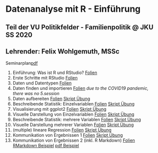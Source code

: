 # Datenanalyse mit R - Einführung
## Teil der VU Politikfelder - Familienpolitik @ JKU SS 2020
## Lehrender: Felix Wohlgemuth, MSSc

Seminarplan[pdf](./20_SS_Seminarplan_Politikfelder_Familienpolitik.pdf)

1. Einführung: Was ist R und RStudio?
[Folien](./1_RStats_Folien/1_Rstat_Folien.pdf)  
2. Erste Schritte mit RStudio
[Folien](./2_RStats_Folien/2_R_erste_Schritte.html)
3. Daten und Datentypen
[Folien](./3_RStats_Folien/3_R_Daten_Datentypen.html)
4. Daten finden und importieren
[Folien](./4_RStats_Folien/4_R_Daten_finden_importieren.html)
*due to the COVID19 pandemic, there was no 5.session*
6. Daten aufbereiten
[Folien](./6_RStats_Folien/6_R_Daten_aufbereiten.html)
[Skript Übung](./6_RStats_Folien/6_R_Daten_aufbereiten_Uebung_Skript.html)
7. Beschreibende Statistik: Einzelvariablen
[Folien](./6_RStats_Folien/6_R_Daten_aufbereiten_Uebung_Skript.html)
[Skript Übung](./7_RStats_Folien/7_R_Deskr_Stat_Einzelvar.html)
8. Visualisierung mit ggplot2
[Folien](./8_RStats_Folien/8_R_Visualisierung_ggplot2_Uebung.html)
[Skript Übung](./8_RStats_Folien/8_R_Visualisierung_ggplot2.html)
9. Visuelle Darstellung von Einzelvariablen
[Folien](./9_RStats_Folien/9_R_Visualisierung_ggplot2.html)
[Skript Übung](./9_RStats_Folien/9_R_Visualisierung_Einzelvariable_Uebung.html)
10. Beschreibende Statistik: mehrere Variablen
[Folien](./10_RStats_Folien/10_R_deskr_Stat_mehrere_Variablen.html)
[Skript Übung](./10_RStats_Folien/10_R_deskr_Stat_mehrere_Variablen_uebung.html)
11. Visuelle Darstellung mehrerer Variablen
[Folien](./11_RStats_Folien/11_R_Visualisierung_mehrere_Variablen.html)
[Skript Übung](./11_RStats_Folien/11_R_Visualisierung_mehrere_Variablen_Uebung.html)
12. (multiple) lineare Regression
[Folien](./12_RStats_Folien/12_R_lineare_Regression.html)
[Skript Übung](./12_RStats_Folien/12_R_lineare_Regression_Uebung.html)
13. Kommunikation von Ergebnissen 1
[Folien](./13_RStats_Folien/13_R_Kommunikation_Ergebnisse.html)
[Skript Übung](./13_RStats_Folien/13_R_Kommunikation_Ergebnisse.html)
14. Kommunikation von Ergebnissen 2 (inkl. R Markdown)
[Folien](./14_RStats_Folien/14_R_Kommunikation_Ergebnisse_2.html)
[RMarkdown Beispiel](./14_RStats_Folien/14_R_Kommunikation_Ergebnisse_RMarkdown.Rmd)
[pdf Beispiel](./14_RStats_Folien/14_R_Kommunikation_Ergebnisse_RMarkdown.pdf)
